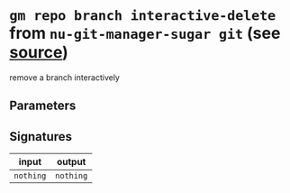 # `gm repo branch interactive-delete` from `nu-git-manager-sugar git` (see [source](https://github.com/amtoine/nu-git-manager/blob/main/pkgs/nu-git-manager-sugar/nu-git-manager-sugar/git/mod.nu#L230))
remove a branch interactively



## Parameters


## Signatures
| input     | output    |
| --------- | --------- |
| `nothing` | `nothing` |
